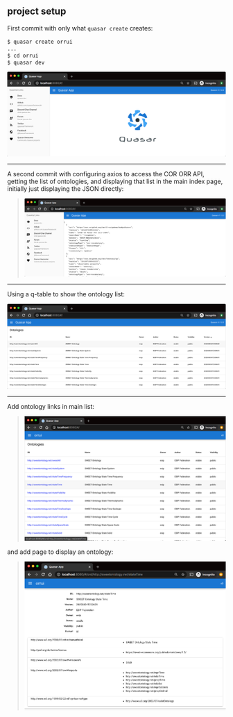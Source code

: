 ## project setup

First commit with only what `quasar create` creates:

```
$ quasar create orrui
...
$ cd orrui
$ quasar dev
```

![](quasardefault.png)

----

A second commit with configuring axios to access the COR ORR API, getting the list of ontologies,
and displaying that list in the main index page, initially just displaying the JSON directly:

> ![](ontlistjson.png)

----

Using a q-table to show the ontology list:

![](ontlisttable.png)

----

Add ontology links in main list:

> ![](ontlistlinks.png)

and add page to display an ontology:

> ![](ontpage.png)
